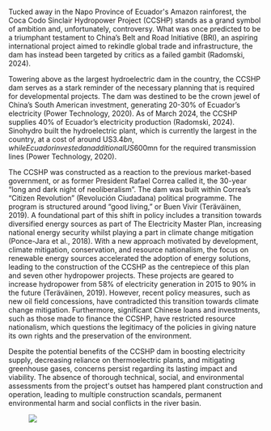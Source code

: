 Tucked away in the Napo Province of Ecuador's Amazon rainforest, the Coca Codo Sinclair Hydropower Project (CCSHP) stands as a grand symbol of ambition and, unfortunately, controversy. What was once predicted to be a triumphant testament to China’s Belt and Road Initiative (BRI), an aspiring international project aimed to rekindle global trade and infrastructure, the dam has instead been targeted by critics as a failed gambit (Radomski, 2024).  

Towering above as the largest hydroelectric dam in the country, the CCSHP dam serves as a stark reminder of the necessary planning that is required for developmental projects. The dam was destined to be the crown jewel of China’s South American investment, generating 20-30% of Ecuador’s electricity (Power Technology, 2020). As of March 2024, the CCSHP supplies 40% of Ecuador’s electricity production (Radomski, 2024). Sinohydro built the hydroelectric plant, which is currently the largest in the country, at a cost of around US$3.4bn, while Ecuador invested an additional US$600mn for the required transmission lines (Power Technology, 2020).  

The CCSHP was constructed as a reaction to the previous market-based government, or as former President Rafael Correa called it, the 30-year “long and dark night of neoliberalism”. The dam was built within Correa’s “Citizen Revolution” (Revolución Ciudadana) political programme. The program is structured around “good living,” or Buen Vivir (Teräväinen, 2019). A foundational part of this shift in policy includes a transition towards diversified energy sources as part of The Electricity Master Plan, increasing national energy security whilst playing a part in climate change mitigation (Ponce-Jara et al., 2018). With a new approach motivated by development, climate mitigation, conservation, and resource nationalism, the focus on renewable energy sources accelerated the adoption of energy solutions, leading to the construction of the CCSHP as the centrepiece of this plan and seven other hydropower projects. These projects are geared to increase hydropower from 58% of electricity generation in 2015 to 90% in the future (Teräväinen, 2019). However, recent policy measures, such as new oil field concessions, have contradicted this transition towards climate change mitigation. Furthermore, significant Chinese loans and investments, such as those made to finance the CCSHP, have restricted resource nationalism, which questions the legitimacy of the policies in giving nature its own rights and the preservation of the environment.  

Despite the potential benefits of the CCSHP dam in boosting electricity supply, decreasing reliance on thermoelectric plants, and mitigating greenhouse gases, concerns persist regarding its lasting impact and viability. The absence of thorough technical, social, and environmental assessments from the project's outset has hampered plant construction and operation, leading to multiple construction scandals, permanent environmental harm and social conflicts in the river basin.  

<figure>
    <img src="media/sinclair.png" style="max-width:60%;"/>
</figure>